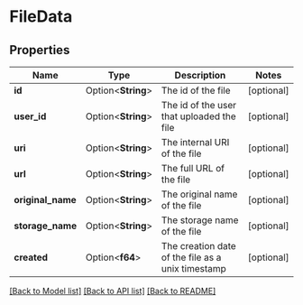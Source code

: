 # FileData

## Properties

Name | Type | Description | Notes
------------ | ------------- | ------------- | -------------
**id** | Option<**String**> | The id of the file | [optional]
**user_id** | Option<**String**> | The id of the user that uploaded the file | [optional]
**uri** | Option<**String**> | The internal URI of the file | [optional]
**url** | Option<**String**> | The full URL of the file | [optional]
**original_name** | Option<**String**> | The original name of the file | [optional]
**storage_name** | Option<**String**> | The storage name of the file | [optional]
**created** | Option<**f64**> | The creation date of the file as a unix timestamp | [optional]

[[Back to Model list]](../README.md#documentation-for-models) [[Back to API list]](../README.md#documentation-for-api-endpoints) [[Back to README]](../README.md)


